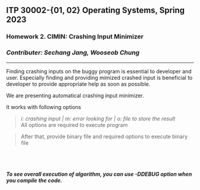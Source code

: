 ## ITP 30002-{01, 02} Operating Systems, Spring 2023
### Homework 2. CIMIN: Crashing Input Minimizer

### *Contributer: Sechang Jang, Wooseob Chung*

---
Finding crashing inputs on the buggy program is essential to developer and user. Especially finding and providing mimized crashed input is beneficial to developer to provide appropriate help as soon as possible. 

We are presenting automatical crashing input minimizer.

It works with following options

> *i: crashing input | m: error looking for | o: file to store the result<br>*
All options are required to execute program

> After that, provide binary file and required options to execute binary file

<br>
<br>

##### To see overall execution of algorithm, you can use -DDEBUG option when you compile the code.